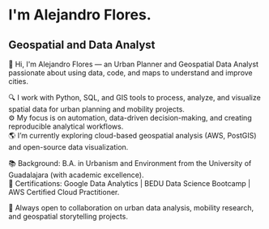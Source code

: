 # I'm Alejandro Flores.
## Geospatial and Data Analyst
 
👋 Hi, I'm Alejandro Flores — an Urban Planner and Geospatial Data Analyst passionate about using data, code, and maps to understand and improve cities.

🔍 I work with Python, SQL, and GIS tools to process, analyze, and visualize spatial data for urban planning and mobility projects.  
⚙️ My focus is on automation, data-driven decision-making, and creating reproducible analytical workflows.  
🌎 I’m currently exploring cloud-based geospatial analysis (AWS, PostGIS) and open-source data visualization.  

📚 Background: B.A. in Urbanism and Environment from the University of Guadalajara (with academic excellence).  
🧠 Certifications: Google Data Analytics | BEDU Data Science Bootcamp | AWS Certified Cloud Practitioner.  

💬 Always open to collaboration on urban data analysis, mobility research, and geospatial storytelling projects.
